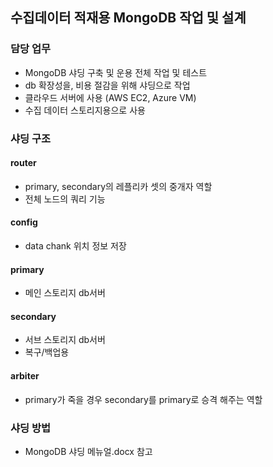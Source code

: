 ## 수집데이터 적재용 MongoDB 작업 및 설계

### 담당 업무

   - MongoDB 샤딩 구축 및 운용 전체 작업 및 테스트
   - db 확장성을, 비용 절감을 위해 샤딩으로 작업
   - 클라우드 서버에 사용 (AWS EC2, Azure VM)
   - 수집 데이터 스토리지용으로 사용

### 샤딩 구조

#### **router** 
   - primary, secondary의 레플리카 셋의 중개자 역할
   - 전체 노드의 쿼리 기능
    
#### **config** 
   - data chank 위치 정보 저장

#### **primary** 
   - 메인 스토리지 db서버

#### **secondary** 
   - 서브 스토리지 db서버
   - 복구/백업용

#### **arbiter** 
   - primary가 죽을 경우 secondary를 primary로 승격 해주는 역할


### 샤딩 방법
   - MongoDB 샤딩 메뉴얼.docx 참고
